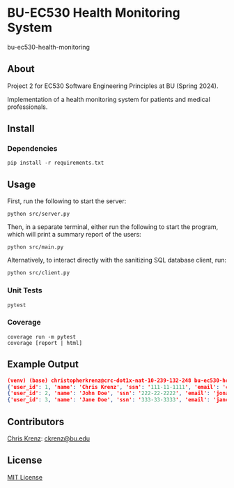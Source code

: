 # BU-EC530 Health Monitoring System
bu-ec530-health-monitoring

## About

Project 2 for EC530 Software Engineering Principles at BU (Spring 2024). 

Implementation of a health monitoring system for patients and medical professionals.


## Install

### Dependencies
```console
pip install -r requirements.txt
```

## Usage

First, run the following to start the server:

```console
python src/server.py
```

Then, in a separate terminal, either run the following to start the program, which will print a summary report of the users:

```console
python src/main.py
```

Alternatively, to interact directly with the sanitizing SQL database client, run:

```console
python src/client.py
```


### Unit Tests
```console
pytest
```

### Coverage
```console
coverage run -m pytest
coverage [report | html]
```

## Example Output

```json
(venv) (base) christopherkrenz@crc-dot1x-nat-10-239-132-248 bu-ec530-health-monitoring % python main.py
{'user_id': 1, 'name': 'Chris Krenz', 'ssn': '111-11-1111', 'email': 'ckrenz@bu.edu', 'role': 'patient'}
{'user_id': 2, 'name': 'John Doe', 'ssn': '222-22-2222', 'email': 'jonathanbambidoe@bu.edu', 'role': 'admin'}
{'user_id': 3, 'name': 'Jane Doe', 'ssn': '333-33-3333', 'email': 'janemaryjanedoe@bu.edu', 'role': 'patient'}
```


## Contributors

[Chris Krenz](https://github.com/chris-krenz): ckrenz@bu.edu


## License

[MIT License](LICENSE)
